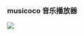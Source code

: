
### musicoco 音乐播放器
<img src="https://raw.githubusercontent.com/DuanJiaNing/Musicoco/master/2017-06-21.gif">
